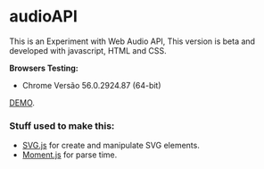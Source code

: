 # audioAPI

This is an Experiment with Web Audio API, This version is beta and developed with javascript, HTML and CSS.

**Browsers Testing:**
* Chrome Versão 56.0.2924.87 (64-bit)


[DEMO](https://yibarra.github.io/audioAPI/).

### Stuff used to make this:

 * [SVG.js](http://svgjs.com/) for create and manipulate SVG elements.
 * [Moment.js](https://momentjs.com/) for parse time.